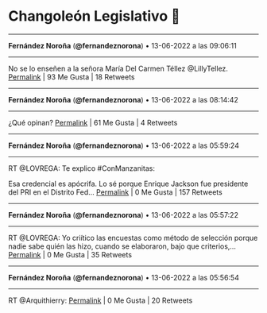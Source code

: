 # Changoleón Legislativo 🙈
*****
**Fernández Noroña** (**@fernandeznorona**) • 13-06-2022 a las 09:06:11
*****
No se lo enseñen a la señora María Del Carmen Téllez ⁦@LillyTellez⁩.
[Permalink](https://twitter.com/fernandeznorona/status/1536394513962475521) | 93 Me Gusta | 18 Retweets
*****
**Fernández Noroña** (**@fernandeznorona**) • 13-06-2022 a las 08:14:42
*****
¿Qué opinan?
[Permalink](https://twitter.com/fernandeznorona/status/1536381557321220097) | 61 Me Gusta | 4 Retweets
*****
**Fernández Noroña** (**@fernandeznorona**) • 13-06-2022 a las 05:59:24
*****
RT @LOVREGA: Te explico #ConManzanitas:


Esa credencial es apócrifa. Lo sé porque Enrique Jackson fue presidente del PRI en el Distrito Fed…
[Permalink](https://twitter.com/fernandeznorona/status/1536347508187832320) | 0 Me Gusta | 157 Retweets
*****
**Fernández Noroña** (**@fernandeznorona**) • 13-06-2022 a las 05:57:22
*****
RT @LOVREGA: Yo criítico las encuestas como método de selección porque nadie sabe quién las hizo, cuando se elaboraron, bajo que criterios,…
[Permalink](https://twitter.com/fernandeznorona/status/1536346996046327808) | 0 Me Gusta | 35 Retweets
*****
**Fernández Noroña** (**@fernandeznorona**) • 13-06-2022 a las 05:56:54
*****
RT @Arquithierry:
[Permalink](https://twitter.com/fernandeznorona/status/1536346878081650688) | 0 Me Gusta | 20 Retweets